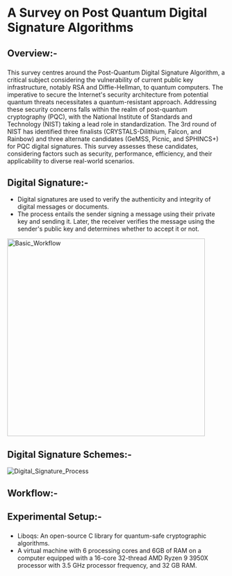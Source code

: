 <h1 align="left">A Survey on Post Quantum Digital Signature Algorithms</h1>

###

<h2 align="left">Overview:- </h2>

###
This survey centres around the Post-Quantum Digital Signature Algorithm, a critical subject considering the vulnerability of current public key infrastructure, notably RSA and Diffie-Hellman, to quantum computers. The imperative to secure the Internet's security architecture from potential quantum threats necessitates a quantum-resistant approach. Addressing these security concerns falls within the realm of post-quantum cryptography (PQC), with the National Institute of Standards and Technology (NIST) taking a lead role in standardization. The 3rd round of NIST has identified three finalists (CRYSTALS-Dilithium, Falcon, and Rainbow) and three alternate candidates (GeMSS, Picnic, and SPHINCS+) for PQC digital signatures. This survey assesses these candidates, considering factors such as security, performance, efficiency, and their applicability to diverse real-world scenarios.

<h2 align="left">Digital Signature:- </h2>

* Digital signatures are used to verify the authenticity and integrity of digital messages or documents.
* The process entails the sender signing a message using their private key and sending it. Later, the receiver verifies the message using the sender's public key and determines whether to accept it or not.
  
<img width="455" alt="Basic_Workflow" src="https://github.com/AmritaCSN/Rasha_Shajahan-A-Survey-on-Post-Quantum-Digital-Signature-Algorithms/assets/75829999/2531d577-4b21-434b-baf5-dd2e592e8bb3">

<h2 align="left">Digital Signature Schemes:- </h2>

![Digital_Signature_Process](https://github.com/AmritaCSN/Rasha_Shajahan-A-Survey-on-Post-Quantum-Digital-Signature-Algorithms/assets/75829999/6c713c23-eab0-495d-a370-e4955e2d9508)

<h2 align="left">Workflow:- </h2>



###
<h2 align="left">Experimental Setup:- </h2>

###
*	Liboqs: An open-source C library for quantum-safe cryptographic algorithms.
* A virtual machine with 6 processing cores and 6GB of RAM on a computer equipped with a 16-core 32-thread AMD Ryzen 9 3950X processor with 3.5 GHz processor frequency, and 32 GB RAM.
